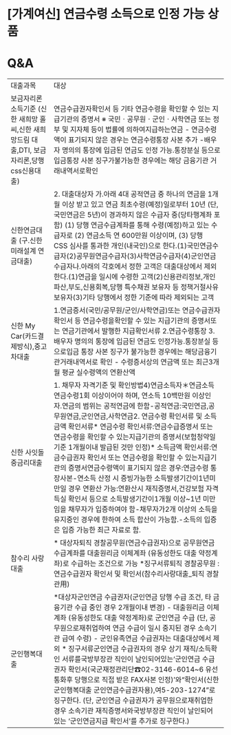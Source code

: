 # [가계여신] 연금수령 소득으로 인정 가능 상품
# Q&A

<table><tbody><tr>
<td>
대출과목</td>
<td>
대상</td></tr><tr>
<td>보금자리론 소득기준
(신한 새희망 홀씨,신한 새희망드림 대출,DTI, 보금자리론,당행css신용대출)</td>
<td>연금수급권자확인서 등 기타 연금수령을 확인할 수 있는 지급기관의 증명서
※ 국민ㆍ공무원ㆍ군인ㆍ사학연금 또는 정부 및 지자체 등이 법률에 의하여지급하는연금
- 연금수령액이 표기되지 않은 경우는 연금수령통장 사본 추가
-배우자 명의의 통장에 입금된 연금도 인정 가능.통장분실 등으로입금통장 사본
징구가불가능한 경우에는 해당 금융기관 거래내역서로확인</td></tr><tr>
<td>신한연금대출
(구.신한 미래설계 연금대출)</td>
<td>2. 대출대상자
가.아래 4대 공적연금 중 하나의 연금을 1개월 이상 받고 있고 연금 최초수령(예정)일로부터 10년 (단, 국민연금은 5년)이 경과하지 않은 수급자 중(당타행계좌 포함) (1) 당행 연금수급계좌를 통해 수령(예정)하고 있는 수급자로 (2) 연금소득 연 600만원 이상이며, (3) 당행　CSS 심사를 통과한 개인(내국인)으로 한다.(1)국민연금수급자(2)공무원연금수급자(3)사학연금수급자(4)군인연금수급자나.아래의 각호에서 정한 고객은 대출대상에서 제외한다.(1)연금을 일시에 수령한 고객(2)신용관리정보,개인파산,부도,신용회복,당행 특수채권 보유자 등 정책거절사유 보유자(3)기타 당행에서 정한 기준에 따라 제외되는 고객</td></tr><tr>
<td>신한 My Car(카드결제방식),중고차대출</td>
<td>1.연금증서(국민/공무원/군인/사학연금)또는 연금수급권자확인서 등 연금수령을확인할 수 있는 지급기관의 증명서또는 연금기관에서 발행한 지급확인서류
2.연금수령통장
3.배우자 명의의 통장에 입금된 연금도 인정가능.통장분실 등으로입금 통장 사본
징구가 불가능한 경우에는 해당금융기관거래내역서로 확인
- 수령증서상의 연금액 또는 최근3개월 평균 실수령액의 연환산액</td></tr><tr>
<td>
신한 사잇돌 중금리대출
</td>
<td>1. 채무자 자격기준 및 확인방법4)연금소득자＊연금소득 연금수령1회 이상이어야 하며, 연소득 10백만원 이상인 자.연금의 범위는 공적연금에 한함-공적연금:국민연금,공무원연금,군인연금,사학연금2. 연금수령 확인서류 및 소득금액 확인서류* 연금수령 확인서류:연금수급증명서 또는 연금수령을 확인할 수 있는지급기관의 증명서(보험청약일 기준 1개월이내 발급된 것만 인정)* 소득금액 확인서류:연금수급권자 확인서 또는 연금수령을 확인할 수 있는지급기관의 증명서연금수령액이 표기되지 않은 경우:연금수령 통장사본-연소득 산정 시 증빙가능한 소득발생기간이1년미만일 경우 연환산 가능:연환산시 재직증명서,건강보험 자격득실 확인서 등으로 소득발생기간이1개월 이상~1년 미만임을 채무자가 입증하여야 함-채무자가2개 이상의 소득을 유지중인 경우에 한하여 소득 합산이 가능함.-소득의 입증은 입증 가능한 최근 자료로 함.</td></tr><tr>
<td>
참수리 사랑대출</td>
<td>* 대상자퇴직 경찰공무원(연금수급권자)으로 공무원연금 수급계좌를 대출원리금 이체계좌
(유동성한도 대출 약정계좌)로 수급하는 조건으로 가능
*징구서류퇴직 경찰공무원 : 연금수급권자 확인서 및 확인서(참수리사랑대출_퇴직 경찰관用)</td></tr><tr>
<td>
군인행복대출</td>
<td>*대상자군인연금 수급권자(군인연금 당행 수급 조건, 타 금융기관 수급 중인 경우 2개월이내 변경) - 대출원리금 이체계좌 (유동성한도 대출 약정계좌)로 군인연금 수급
(단, 공무원으로재취업하여 연금 수급이 일시 중지된 경우 소속기관 급여 수령) - 군인유족연금 수급권자는 대출대상에서 제외
* 징구서류군인연금 수급권자의 경우 상기 재직/소득확인 서류를국방부장관 직인이 날인되어있는‘군인연금 수급권자 확인서(국군재정관리단☎02-3146-6014~6 유선 통화후 당행으로 직접 받은 FAX사본 인정)’와“확인서(신한 군인행복대출 군인연금수급권자용),여5-203-1274”로 징구한다.
(단, 군인연금 수급권자가 공무원으로재취업한 경우 소속기관 재직증명서와국방부장관 직인이 날인되어 있는 ‘군인연금지급 확인서’를 추가로 징구한다.)</td></tr></tbody>
</table>



